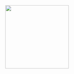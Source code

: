 <div align="center">
    <img height="200px" src="https://github-readme-streak-stats.herokuapp.com/?user=holic-x"/>
</div>
